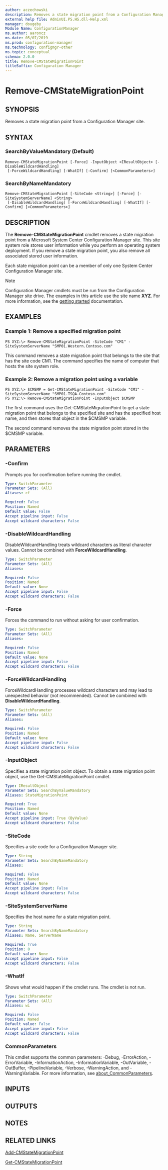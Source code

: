 ```yaml
---
author: aczechowski
description: Removes a state migration point from a Configuration Manager site.
external help file: AdminUI.PS.HS.dll-Help.xml
manager: dougeby
Module Name: ConfigurationManager
ms.author: aaroncz
ms.date: 05/07/2019
ms.prod: configuration-manager
ms.technology: configmgr-other
ms.topic: conceptual
schema: 2.0.0
title: Remove-CMStateMigrationPoint
titleSuffix: Configuration Manager
---
```


# Remove-CMStateMigrationPoint

## SYNOPSIS
Removes a state migration point from a Configuration Manager site.

## SYNTAX

### SearchByValueMandatory (Default)
```
Remove-CMStateMigrationPoint [-Force] -InputObject <IResultObject> [-DisableWildcardHandling]
 [-ForceWildcardHandling] [-WhatIf] [-Confirm] [<CommonParameters>]
```

### SearchByNameMandatory
```
Remove-CMStateMigrationPoint [-SiteCode <String>] [-Force] [-SiteSystemServerName] <String>
 [-DisableWildcardHandling] [-ForceWildcardHandling] [-WhatIf] [-Confirm] [<CommonParameters>]
```

## DESCRIPTION
The **Remove-CMStateMigrationPoint** cmdlet removes a state migration point from a Microsoft System Center Configuration Manager site.
This site system role stores user information while you perform an operating system deployment.
If you remove a state migration point, you also remove all associated stored user information.

Each state migration point can be a member of only one System Center Configuration Manager site.

> [!NOTE]
> Configuration Manager cmdlets must be run from the Configuration Manager site drive.
> The examples in this article use the site name **XYZ**. For more information, see the
> [getting started](/powershell/sccm/overview) documentation.

## EXAMPLES

### Example 1: Remove a specified migration point
```
PS XYZ:\> Remove-CMStateMigrationPoint -SiteCode "CM1" -SiteSystemServerName "SMP01.Western.Contoso.com"
```

This command removes a state migration point that belongs to the site that has the site code CM1.
The command specifies the name of computer that hosts the site system role.

### Example 2: Remove a migration point using a variable
```
PS XYZ:\> $CMSMP = Get-CMStateMigrationPoint -SiteCode "CM1" -SiteSystemServerName "SMP01.TSQA.Contoso.com"
PS XYZ:\> Remove-CMStateMigrationPoint -InputObject $CMSMP
```

The first command uses the Get-CMStateMigrationPoint to get a state migration point that belongs to the specified site and has the specified host name, and then stores that object in the $CMSMP variable.

The second command removes the state migration point stored in the $CMSMP variable.

## PARAMETERS

### -Confirm
Prompts you for confirmation before running the cmdlet.

```yaml
Type: SwitchParameter
Parameter Sets: (All)
Aliases: cf

Required: False
Position: Named
Default value: False
Accept pipeline input: False
Accept wildcard characters: False
```

### -DisableWildcardHandling
DisableWildcardHandling treats wildcard characters as literal character values. Cannot be combined with **ForceWildcardHandling**.

```yaml
Type: SwitchParameter
Parameter Sets: (All)
Aliases:

Required: False
Position: Named
Default value: None
Accept pipeline input: False
Accept wildcard characters: False
```

### -Force
Forces the command to run without asking for user confirmation.

```yaml
Type: SwitchParameter
Parameter Sets: (All)
Aliases:

Required: False
Position: Named
Default value: None
Accept pipeline input: False
Accept wildcard characters: False
```

### -ForceWildcardHandling
ForceWildcardHandling processes wildcard characters and may lead to unexpected behavior (not recommended). Cannot be combined with **DisableWildcardHandling**.

```yaml
Type: SwitchParameter
Parameter Sets: (All)
Aliases:

Required: False
Position: Named
Default value: None
Accept pipeline input: False
Accept wildcard characters: False
```

### -InputObject
Specifies a state migration point object.
To obtain a state migration point object, use the Get-CMStateMigrationPoint cmdlet.

```yaml
Type: IResultObject
Parameter Sets: SearchByValueMandatory
Aliases: StateMigrationPoint

Required: True
Position: Named
Default value: None
Accept pipeline input: True (ByValue)
Accept wildcard characters: False
```

### -SiteCode
Specifies a site code for a Configuration Manager site.

```yaml
Type: String
Parameter Sets: SearchByNameMandatory
Aliases:

Required: False
Position: Named
Default value: None
Accept pipeline input: False
Accept wildcard characters: False
```

### -SiteSystemServerName
Specifies the host name for a state migration point.

```yaml
Type: String
Parameter Sets: SearchByNameMandatory
Aliases: Name, ServerName

Required: True
Position: 0
Default value: None
Accept pipeline input: False
Accept wildcard characters: False
```

### -WhatIf
Shows what would happen if the cmdlet runs.
The cmdlet is not run.

```yaml
Type: SwitchParameter
Parameter Sets: (All)
Aliases: wi

Required: False
Position: Named
Default value: False
Accept pipeline input: False
Accept wildcard characters: False
```

### CommonParameters
This cmdlet supports the common parameters: -Debug, -ErrorAction, -ErrorVariable, -InformationAction, -InformationVariable, -OutVariable, -OutBuffer, -PipelineVariable, -Verbose, -WarningAction, and -WarningVariable. For more information, see [about_CommonParameters](http://go.microsoft.com/fwlink/?LinkID=113216).

## INPUTS

## OUTPUTS

## NOTES

## RELATED LINKS

[Add-CMStateMigrationPoint](Add-CMStateMigrationPoint.md)

[Get-CMStateMigrationPoint](Get-CMStateMigrationPoint.md)


